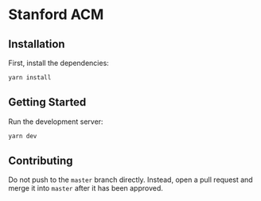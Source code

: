 # Stanford ACM

## Installation

First, install the dependencies:

```bash
yarn install
```

## Getting Started

Run the development server:

```bash
yarn dev
```

## Contributing

Do not push to the `master` branch directly. Instead, open a pull request and merge it into `master` after it has been approved.

